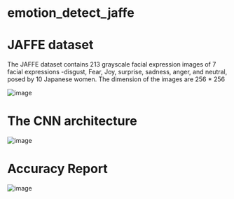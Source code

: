 # emotion_detect_jaffe

# JAFFE dataset

The JAFFE dataset contains 213 grayscale facial expression images of 7 facial expressions -disgust, Fear, Joy, surprise, sadness, anger, and neutral, posed by 10 Japanese women.
The dimension of the images are 256 * 256

![image](https://user-images.githubusercontent.com/53126149/61595633-25ce1980-ac17-11e9-91bf-28859ad30614.png)

# The CNN architecture



![image](https://user-images.githubusercontent.com/53126149/61595668-b3aa0480-ac17-11e9-9f15-663d7040ec3f.png)



# Accuracy Report


![image](https://user-images.githubusercontent.com/53126149/61595707-3e8aff00-ac18-11e9-85c5-3ace3f9162f1.png)





